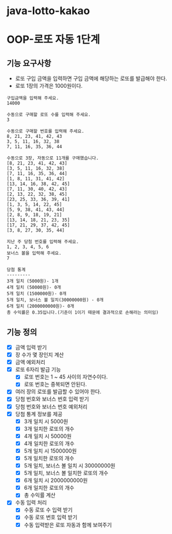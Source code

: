 # java-lotto-kakao

# OOP-로또 자동 1단계

## 기능 요구사항
- 로또 구입 금액을 입력하면 구입 금액에 해당하는 로또를 발급해야 한다.
- 로또 1장의 가격은 1000원이다.
```
구입금액을 입력해 주세요.
14000

수동으로 구매할 로또 수를 입력해 주세요.
3

수동으로 구매할 번호를 입력해 주세요.
8, 21, 23, 41, 42, 43
3, 5, 11, 16, 32, 38
7, 11, 16, 35, 36, 44

수동으로 3장, 자동으로 11개를 구매했습니다.
[8, 21, 23, 41, 42, 43]
[3, 5, 11, 16, 32, 38]
[7, 11, 16, 35, 36, 44]
[1, 8, 11, 31, 41, 42]
[13, 14, 16, 38, 42, 45]
[7, 11, 30, 40, 42, 43]
[2, 13, 22, 32, 38, 45]
[23, 25, 33, 36, 39, 41]
[1, 3, 5, 14, 22, 45]
[5, 9, 38, 41, 43, 44]
[2, 8, 9, 18, 19, 21]
[13, 14, 18, 21, 23, 35]
[17, 21, 29, 37, 42, 45]
[3, 8, 27, 30, 35, 44]

지난 주 당첨 번호를 입력해 주세요.
1, 2, 3, 4, 5, 6
보너스 볼을 입력해 주세요.
7

당첨 통계
---------
3개 일치 (5000원)- 1개
4개 일치 (50000원)- 0개
5개 일치 (1500000원)- 0개
5개 일치, 보너스 볼 일치(30000000원) - 0개
6개 일치 (2000000000원)- 0개
총 수익률은 0.35입니다.(기준이 1이기 때문에 결과적으로 손해라는 의미임)
```

## 기능 정의
- [x] 금액 입력 받기
- [x] 장 수가 몇 장인지 계산
- [x] 금액 예외처리
- [x] 로또 6자리 발급 기능
  - [x] 로또 번호는 1 ~ 45 사이의 자연수이다.
  - [x] 로또 번호는 중복되면 안된다.
- [x] 여러 장의 로또를 발급할 수 있어야 한다.
- [x] 당첨 번호와 보너스 번호 입력 받기
- [x] 당첨 번호와 보너스 번호 예외처리
- [x] 당첨 통계 정보를 제공
  - [x] 3개 일치 시 5000원
  - [x] 3개 일치한 로또의 개수
  - [x] 4개 일치 시 50000원
  - [x] 4개 일치한 로또의 개수
  - [x] 5개 일치 시 1500000원
  - [x] 5개 일치한 로또의 개수
  - [x] 5개 일치, 보너스 볼 일치 시 30000000원
  - [x] 5개 일치, 보너스 볼 일치한 로또의 개수
  - [x] 6개 일치 시 2000000000원
  - [x] 6개 일치한 로또의 개수
  - [x] 총 수익률 계산
- [x] 수동 입력 처리
  - [x] 수동 로또 수 입력 받기
  - [x] 수동 로또 번호 입력 받기
  - [x] 수동 입력받은 로또 자동과 함께 보여주기
